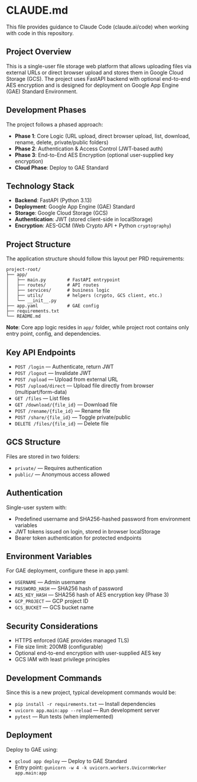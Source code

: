 # CLAUDE.md

This file provides guidance to Claude Code (claude.ai/code) when working with code in this repository.

## Project Overview

This is a single-user file storage web platform that allows uploading files via external URLs or direct browser upload and stores them in Google Cloud Storage (GCS). The project uses FastAPI backend with optional end-to-end AES encryption and is designed for deployment on Google App Engine (GAE) Standard Environment.

## Development Phases

The project follows a phased approach:
- **Phase 1**: Core Logic (URL upload, direct browser upload, list, download, rename, delete, private/public folders)
- **Phase 2**: Authentication & Access Control (JWT-based auth)
- **Phase 3**: End-to-End AES Encryption (optional user-supplied key encryption)
- **Cloud Phase**: Deploy to GAE Standard

## Technology Stack

- **Backend**: FastAPI (Python 3.13)
- **Deployment**: Google App Engine (GAE) Standard
- **Storage**: Google Cloud Storage (GCS)
- **Authentication**: JWT (stored client-side in localStorage)
- **Encryption**: AES-GCM (Web Crypto API + Python `cryptography`)

## Project Structure

The application structure should follow this layout per PRD requirements:
```
project-root/
├── app/
│   ├── main.py        # FastAPI entrypoint
│   ├── routes/        # API routes
│   ├── services/      # business logic
│   ├── utils/         # helpers (crypto, GCS client, etc.)
│   └── __init__.py
├── app.yaml           # GAE config
├── requirements.txt
└── README.md
```

**Note**: Core app logic resides in `app/` folder, while project root contains only entry point, config, and dependencies.

## Key API Endpoints

- `POST /login` — Authenticate, return JWT
- `POST /logout` — Invalidate JWT
- `POST /upload` — Upload from external URL
- `POST /upload/direct` — Upload file directly from browser (multipart/form-data)
- `GET /files` — List files
- `GET /download/{file_id}` — Download file
- `POST /rename/{file_id}` — Rename file
- `POST /share/{file_id}` — Toggle private/public
- `DELETE /files/{file_id}` — Delete file

## GCS Structure

Files are stored in two folders:
- `private/` — Requires authentication
- `public/` — Anonymous access allowed

## Authentication

Single-user system with:
- Predefined username and SHA256-hashed password from environment variables
- JWT tokens issued on login, stored in browser localStorage
- Bearer token authentication for protected endpoints

## Environment Variables

For GAE deployment, configure these in app.yaml:
- `USERNAME` — Admin username
- `PASSWORD_HASH` — SHA256 hash of password
- `AES_KEY_HASH` — SHA256 hash of AES encryption key (Phase 3)
- `GCP_PROJECT` — GCP project ID
- `GCS_BUCKET` — GCS bucket name

## Security Considerations

- HTTPS enforced (GAE provides managed TLS)
- File size limit: 200MB (configurable)
- Optional end-to-end encryption with user-supplied AES key
- GCS IAM with least privilege principles

## Development Commands

Since this is a new project, typical development commands would be:
- `pip install -r requirements.txt` — Install dependencies
- `uvicorn app.main:app --reload` — Run development server
- `pytest` — Run tests (when implemented)

## Deployment

Deploy to GAE using:
- `gcloud app deploy` — Deploy to GAE Standard
- Entry point: `gunicorn -w 4 -k uvicorn.workers.UvicornWorker app.main:app`